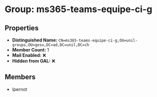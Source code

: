 # Group: ms365-teams-equipe-ci-g

## Properties

- **Distinguished Name:** `CN=ms365-teams-equipe-ci-g,OU=unil-groups,OU=gesu,DC=ad,DC=unil,DC=ch`
- **Member Count:** 1
- **Mail Enabled:** ❌
- **Hidden from GAL:** ❌

## Members

- lpernot
